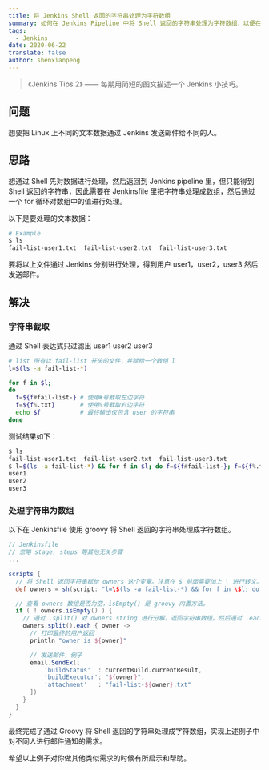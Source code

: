 ```yaml
---
title: 将 Jenkins Shell 返回的字符串处理为字符数组
summary: 如何在 Jenkins Pipeline 中将 Shell 返回的字符串处理为字符数组，以便在后续步骤中进行处理和使用。
tags:
  - Jenkins
date: 2020-06-22
translate: false 
author: shenxianpeng
---
```


> 《Jenkins Tips 2》 —— 每期用简短的图文描述一个 Jenkins 小技巧。

## 问题

想要把 Linux 上不同的文本数据通过 Jenkins 发送邮件给不同的人。

## 思路

想通过 Shell 先对数据进行处理，然后返回到 Jenkins pipeline 里，但只能得到 Shell 返回的字符串，因此需要在 Jenkinsfile 里把字符串处理成数组，然后通过一个 for 循环对数组中的值进行处理。

以下是要处理的文本数据：

```bash
# Example
$ ls
fail-list-user1.txt  fail-list-user2.txt  fail-list-user3.txt
```

要将以上文件通过 Jenkins 分别进行处理，得到用户 user1，user2，user3 然后发送邮件。

## 解决

### 字符串截取

通过 Shell 表达式只过滤出 user1 user2 user3

```bash
# list 所有以 fail-list 开头的文件，并赋给一个数组 l
l=$(ls -a fail-list-*)

for f in $l;
do
  f=${f#fail-list-} # 使用#号截取左边字符
  f=${f%.txt}       # 使用%号截取右边字符
  echo $f           # 最终输出仅包含 user 的字符串
done
```

测试结果如下：

```bash
$ ls
fail-list-user1.txt  fail-list-user2.txt  fail-list-user3.txt
$ l=$(ls -a fail-list-*) && for f in $l; do f=${f#fail-list-}; f=${f%.txt}; echo $f ; done;
user1
user2
user3
```

### 处理字符串为数组

以下在 Jenkinsfile 使用 groovy 将 Shell 返回的字符串处理成字符数组。

```groovy
// Jenkinsfile
// 忽略 stage, steps 等其他无关步骤
...

scripts {
  // 将 Shell 返回字符串赋给 owners 这个变量。注意在 $ 前面需要加上 \ 进行转义。
  def owners = sh(script: "l=\$(ls -a fail-list-*) && for f in \$l; do f=\${f#fail-list-}; f=\${f%.txt}; echo \$f ; done;", returnStdout:true).trim()

  // 查看 owners 数组是否为空，isEmpty() 是 groovy 内置方法。
  if ( ! owners.isEmpty() ) {
    // 通过 .split() 对 owners string 进行分解，返回字符串数组。然后通过 .each() 对返回的字符串数组进行循环。
    owners.split().each { owner ->
      // 打印最终的用户返回
      println "owner is ${owner}"

      // 发送邮件，例子
      email.SendEx([
          'buildStatus'  : currentBuild.currentResult,
          'buildExecutor': "${owner}",
          'attachment'   : "fail-list-${owner}.txt"
      ])
    }
  }
}
```

最终完成了通过 Groovy 将 Shell 返回的字符串处理成字符数组，实现上述例子中对不同人进行邮件通知的需求。

希望以上例子对你做其他类似需求的时候有所启示和帮助。
